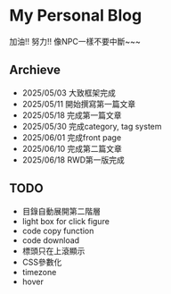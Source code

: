 # My Personal Blog
加油!! 努力!! 像NPC一樣不要中斷~~~

## Archieve
* 2025/05/03 大致框架完成
* 2025/05/11 開始撰寫第一篇文章
* 2025/05/18 完成第一篇文章
* 2025/05/30 完成category, tag system
* 2025/06/01 完成front page
* 2025/06/10 完成第二篇文章
* 2025/06/18 RWD第一版完成

## TODO
* 目錄自動展開第二階層
* light box for click figure
* code copy function
* code download
* 標頭只在上滾顯示
* CSS參數化
* timezone
* hover
